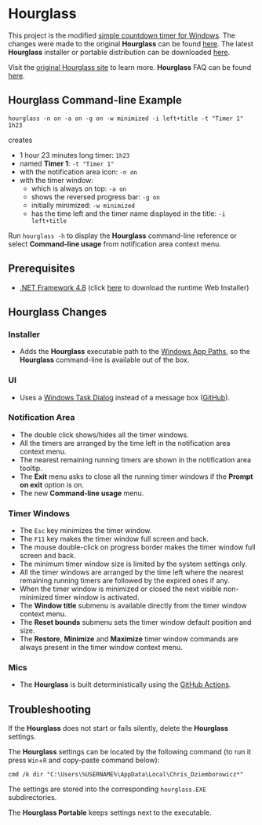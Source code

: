 # Hourglass

This project is the modified [simple countdown timer for Windows](https://github.com/dziemborowicz/hourglass). The changes were made to the original **Hourglass** can be found [here](#hourglass-changes). The latest **Hourglass** installer or portable distribution can be downloaded [here](https://github.com/i2van/hourglass/releases/latest).

Visit the [original Hourglass site](https://chris.dziemborowicz.com/apps/hourglass) to learn more. **Hourglass** FAQ can be found [here](https://chris.dziemborowicz.com/apps/hourglass/#downloads).

## Hourglass Command-line Example

```shell
hourglass -n on -a on -g on -w minimized -i left+title -t "Timer 1" 1h23
```

creates

- 1 hour 23 minutes long timer: `1h23`
- named **Timer 1**: `-t "Timer 1"`
- with the notification area icon: `-n on`
- with the timer window:
  - which is always on top: `-a on`
  - shows the reversed progress bar: `-g on`
  - initially minimized: `-w minimized`
  - has the time left and the timer name displayed in the title: `-i left+title`

Run `hourglass -h` to display the **Hourglass** command-line reference or select **Command-line usage** from notification area context menu.

## Prerequisites

- [.NET Framework 4.8](https://dotnet.microsoft.com/en-us/download/dotnet-framework/net48) (click [here](https://dotnet.microsoft.com/en-us/download/dotnet-framework/thank-you/net48-web-installer) to download the runtime Web Installer)

## Hourglass Changes

### Installer

- Adds the **Hourglass** executable path to the [Windows App Paths](https://learn.microsoft.com/en-us/windows/win32/shell/app-registration#using-the-app-paths-subkey), so the **Hourglass** command-line is available out of the box.

### UI

- Uses a [Windows Task Dialog](https://learn.microsoft.com/en-us/windows/win32/controls/task-dialogs-overview) instead of a message box ([GitHub](https://github.com/kpreisser/TaskDialog)).

### Notification Area

- The double click shows/hides all the timer windows.
- All the timers are arranged by the time left in the notification area context menu.
- The nearest remaining running timers are shown in the notification area tooltip.
- The **Exit** menu asks to close all the running timer windows if the **Prompt on exit** option is on.
- The new **Command-line usage** menu.

### Timer Windows

- The `Esc` key minimizes the timer window.
- The `F11` key makes the timer window full screen and back.
- The mouse double-click on progress border makes the timer window full screen and back.
- The minimum timer window size is limited by the system settings only.
- All the timer windows are arranged by the time left where the nearest remaining running timers are followed by the expired ones if any.
- When the timer window is minimized or closed the next visible non-minimized timer window is activated.
- The **Window title** submenu is available directly from the timer window context menu.
- The **Reset bounds** submenu sets the timer window default position and size.
- The **Restore**, **Minimize** and **Maximize** timer window commands are always present in the timer window context menu.

### Mics

- The **Hourglass** is built deterministically using the [GitHub Actions](https://github.com/i2van/hourglass/actions).

## Troubleshooting

If the **Hourglass** does not start or fails silently, delete the **Hourglass** settings.

The **Hourglass** settings can be located by the following command (to run it press `Win`+`R` and copy-paste command below):

```shell
cmd /k dir "C:\Users\%USERNAME%\AppData\Local\Chris_Dziemborowicz*"
```

The settings are stored into the corresponding `hourglass.EXE` subdirectories.

The **Hourglass Portable** keeps settings next to the executable.
